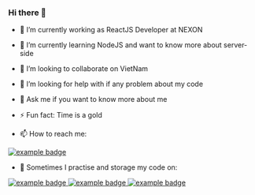### Hi there 👋

- 🔭 I’m currently working as ReactJS Developer at NEXON
- 🌱 I’m currently learning NodeJS and want to know more about server-side
- 👯 I’m looking to collaborate on VietNam
- 🤔 I’m looking for help with if any problem about my code
- 💬 Ask me if you want to know more about me

- ⚡ Fun fact: Time is a gold

- 📫 How to reach me: 
 <a href="https://www.linkedin.com/in/ngoc-quach-17397620a/">
    <img src="https://img.shields.io/badge/LinkedIn-0077B5?style=for-the-badge&logo=linkedin&logoColor=white" alt="example badge" style="vertical-align:top margin:6px 4px">
  </a>  
  
- :muscle: Sometimes I practise and storage my code on:  
 <p align="left">
   <a href="https://www.hackerrank.com/ngocquach43">
    <img src="https://img.shields.io/badge/-Hackerrank-2EC866?style=for-the-badge&logo=HackerRank&logoColor=white" alt="example badge" style="vertical-align:top margin:6px 4px">
  </a> 
    <a href="https://www.codewars.com/users/ngocxxu">
    <img src="https://img.shields.io/badge/Codewars-B1361E?style=for-the-badge&logo=Codewars&logoColor=white" alt="example badge" style="vertical-align:top margin:6px 4px">
  </a>
     <a href="https://codepen.io/ngocxxu">
    <img src="https://img.shields.io/badge/Codepen-000000?style=for-the-badge&logo=codepen&logoColor=white" alt="example badge" style="vertical-align:top margin:6px 4px">
  </a> 
</p>
 

